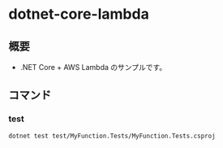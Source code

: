 # dotnet-core-lambda

## 概要

- .NET Core + AWS Lambda のサンプルです。

## コマンド

### test

```bash
dotnet test test/MyFunction.Tests/MyFunction.Tests.csproj
```
